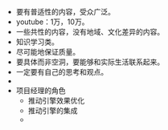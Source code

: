 - 要有普适性的内容，受众广泛。
- youtube：1万，10万。
- 一些共性的内容，没有地域、文化差异的内容。
- 知识学习类。
- 尽可能地保证质量。
- 要具体而非空洞，要能够和实际生活联系起来。
- 一定要有自己的思考和观点。
-
- 项目经理的角色
	- 推动引擎效果优化
	- 推动引擎的集成
	-